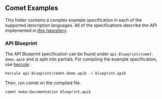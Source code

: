 ## Comet Examples

This folder contains a complex example specification in each of the supported description languages.
All of the specifications describe the API implemented in [this repository](https://github.com/chiiya/comet-demo).

### API Blueprint
The API Blueprint specification can be found under `api-blueprint/comet-demo.apib` and is split into partials. For 
compiling the example specification, use [hercule](https://github.com/jamesramsay/hercule):
```bash
hercule api-blueprint/comet-demo.apib -o blueprint.apib
```
Then, run comet on the compiled file.
```bash
comet make:documentation blueprint.apib
```

